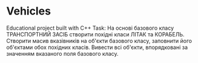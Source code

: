 # Vehicles
Educational project built with C++
Task:
На основі базового класу ТРАНСПОРТНИЙ ЗАСІБ створити похідні класи ЛІТАК та КОРАБЕЛЬ. 
Створити масив вказівників на об'єкти базового класу, заповнити його об'єктами обох похідних класів. Вивести всі об'єкти, впорядковані за значенням вказаного поля базового класу.
